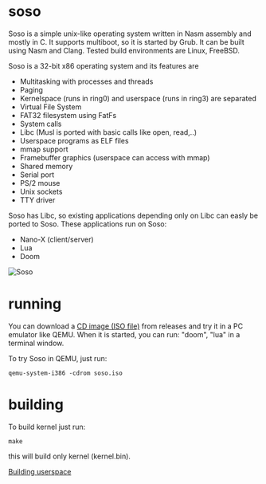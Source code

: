 # soso
Soso is a simple unix-like operating system written in Nasm assembly and mostly in C. It supports multiboot, so it is started by Grub.
It can be built using Nasm and Clang.
Tested build environments are Linux, FreeBSD.

Soso is a 32-bit x86 operating system and its features are
- Multitasking with processes and threads
- Paging
- Kernelspace (runs in ring0) and userspace (runs in ring3) are separated
- Virtual File System
- FAT32 filesystem using FatFs
- System calls
- Libc (Musl is ported with basic calls like open, read,..)
- Userspace programs as ELF files
- mmap support
- Framebuffer graphics (userspace can access with mmap)
- Shared memory
- Serial port
- PS/2 mouse
- Unix sockets
- TTY driver

Soso has Libc, so existing applications depending only on Libc can easly be ported to Soso.
These applications run on Soso:
- Nano-X (client/server)
- Lua
- Doom

![Soso](screenshots/soso-v0.3.png)

# running

You can download a [CD image (ISO file)](https://github.com/ozkl/soso/releases/download/v0.3/soso.zip) from releases and try it in a PC emulator like QEMU. When it is started, you can run: "doom", "lua" in a terminal window.

To try Soso in QEMU, just run:

    qemu-system-i386 -cdrom soso.iso

# building
To build kernel just run:

    make

this will build only kernel (kernel.bin). 

[Building userspace](https://github.com/ozkl/soso/tree/master/toolchain)


